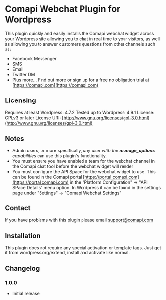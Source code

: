 # Comapi Webchat Plugin for Wordpress
This plugin quickly and easily installs the Comapi webchat widget across your Wordpress site allowing you to chat in real time to your visitors, 
as well as allowing you to answer customers questions from other channels such as:
* Facebook Messenger
* SMS
* Email
* Twitter DM
* Plus more...
Find out more or sign up for a free no obligation trial at [https://comapi.com](https://comapi.com)

## Licensing
Requires at least Wordpress: 4.7.2
Tested up to Wordpress: 4.9.1
License: GPLv3 or later
License URI: [http://www.gnu.org/licenses/gpl-3.0.html](http://www.gnu.org/licenses/gpl-3.0.html)

## Notes
* Admin users, or more specifically, *any user with the **manage_options** capabilities* can use this plugin's functionality.
* You must ensure you have enabled a team for the webchat channel in the Comapi chat tool before the webchat widget will render
* You must configure the API Space for the webchat widget to use. This can be found in the Comapi portal [https://portal.comapi.com](https://portal.comapi.com) 
  in the "Platform Configuration" -> "API SPace Details" menu option. In Wordpress it can be found in the settings page under "Settings" -> "Comapi Webchat Settings"

## Contact
If you have problems with this plugin please email support@comapi.com

## Installation
This plugin does not require any special activation or template tags. Just get it from wordpress.org/extend, install and activate like normal.

## Changelog

### 1.0.0
* Initial release
